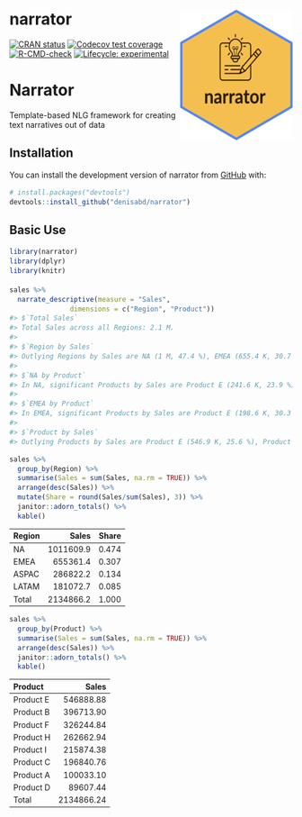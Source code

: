 
<!-- README.md is generated from README.Rmd. Please edit that file -->

# narrator <img src="man/figures/hex.png" align="right" alt="" width="200" />

<!-- badges: start -->

[![CRAN
status](https://www.r-pkg.org/badges/version/narrator)](https://CRAN.R-project.org/package=narrator)
[![Codecov test
coverage](https://codecov.io/gh/denisabd/narrator/branch/main/graph/badge.svg)](https://app.codecov.io/gh/denisabd/narrator?branch=main)
[![R-CMD-check](https://github.com/denisabd/narrator/actions/workflows/R-CMD-check.yaml/badge.svg)](https://github.com/denisabd/narrator/actions/workflows/R-CMD-check.yaml)
[![Lifecycle:
experimental](https://img.shields.io/badge/lifecycle-experimental-orange.svg)](https://lifecycle.r-lib.org/articles/stages.html#experimental)
<!-- badges: end -->

# Narrator

Template-based NLG framework for creating text narratives out of data

## Installation

You can install the development version of narrator from
[GitHub](https://github.com/) with:

``` r
# install.packages("devtools")
devtools::install_github("denisabd/narrator")
```

## Basic Use

``` r
library(narrator)
library(dplyr)
library(knitr)

sales %>%
  narrate_descriptive(measure = "Sales",
               dimensions = c("Region", "Product"))
#> $`Total Sales`
#> Total Sales across all Regions: 2.1 M.
#> 
#> $`Region by Sales`
#> Outlying Regions by Sales are NA (1 M, 47.4 %), EMEA (655.4 K, 30.7 %).
#> 
#> $`NA by Product`
#> In NA, significant Products by Sales are Product E (241.6 K, 23.9 %), Product B (201.9 K, 20 %), Product F (154.1 K, 15.2 %).
#> 
#> $`EMEA by Product`
#> In EMEA, significant Products by Sales are Product E (198.6 K, 30.3 %), Product B (95.9 K, 14.6 %), Product F (92.9 K, 14.2 %).
#> 
#> $`Product by Sales`
#> Outlying Products by Sales are Product E (546.9 K, 25.6 %), Product B (396.7 K, 18.6 %), Product F (326.2 K, 15.3 %).
```

``` r
sales %>%
  group_by(Region) %>%
  summarise(Sales = sum(Sales, na.rm = TRUE)) %>%
  arrange(desc(Sales)) %>%
  mutate(Share = round(Sales/sum(Sales), 3)) %>%
  janitor::adorn_totals() %>%
  kable()
```

| Region |     Sales | Share |
|:-------|----------:|------:|
| NA     | 1011609.9 | 0.474 |
| EMEA   |  655361.4 | 0.307 |
| ASPAC  |  286822.2 | 0.134 |
| LATAM  |  181072.7 | 0.085 |
| Total  | 2134866.2 | 1.000 |

``` r
sales %>%
  group_by(Product) %>%
  summarise(Sales = sum(Sales, na.rm = TRUE)) %>%
  arrange(desc(Sales)) %>%
  janitor::adorn_totals() %>%
  kable()
```

| Product   |      Sales |
|:----------|-----------:|
| Product E |  546888.88 |
| Product B |  396713.90 |
| Product F |  326244.84 |
| Product H |  262662.94 |
| Product I |  215874.38 |
| Product C |  196840.76 |
| Product A |  100033.10 |
| Product D |   89607.44 |
| Total     | 2134866.24 |
